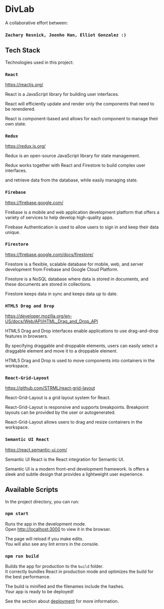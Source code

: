 # DivLab

A collaborative effort between:

### `Zachary Resnick, Joonho Han, Elliot Gonzalez :)`

## Tech Stack

Technologies used in this project:

### `React`

https://reactjs.org/

React is a JavaScript library for building user interfaces.

React will efficiently update and render only the components that need to be rerendered.

React is component-based and allows for each component to manage their own state.

### `Redux`

https://redux.js.org/

Redux is an open-source JavaScript library for state management.

Redux works together with React and Firestore to build complex user interfaces.

and retrieve data from the database, while easily managing state.

### `Firebase`

https://firebase.google.com/

Firebase is a mobile and web application development platform that offers a variety of services to help develop high-quality apps.

Firebase Authentication is used to allow users to sign in and keep their data unique.

### `Firestore`

https://firebase.google.com/docs/firestore/

Firestore is a flexible, scalable database for mobile, web, and server development from Firebase and Google Cloud Platform.

Firestore is a NoSQL database where data is stored in documents, and these documents are stored in collections.

Firestore keeps data in sync and keeps data up to date.

### `HTML5 Drag and Drop`

https://developer.mozilla.org/en-US/docs/Web/API/HTML_Drag_and_Drop_API

HTML5 Drag and Drop interfaces enable applications to use drag-and-drop features in browsers.

By specifying draggable and droppable elements, users can easily select a draggable element and move it to a droppable element.

HTML5 Drag and Drop is used to move components into containers in the workspace.

### `React-Grid-Layout`

https://github.com/STRML/react-grid-layout

React-Grid-Layout is a grid layout system for React.

React-Grid-Layout is responsive and supports breakpoints. Breakpoint layouts can be provided by the user or autogenerated.

React-Grid-Layout allows users to drag and resize containers in the workspace.

### `Semantic UI React`

https://react.semantic-ui.com/

Semantic UI React is the React integration for Semantic UI.

Semantic UI is a modern front-end development framework. Is offers a sleek and subtle design that provides a lightweight user experience.

## Available Scripts

In the project directory, you can run:

### `npm start`

Runs the app in the development mode.<br>
Open [http://localhost:3000](http://localhost:3000) to view it in the browser.

The page will reload if you make edits.<br>
You will also see any lint errors in the console.

<!-- ### `npm test`

Launches the test runner in the interactive watch mode.<br>
See the section about [running tests](https://facebook.github.io/create-react-app/docs/running-tests) for more information. -->

### `npm run build`

Builds the app for production to the `build` folder.<br>
It correctly bundles React in production mode and optimizes the build for the best performance.

The build is minified and the filenames include the hashes.<br>
Your app is ready to be deployed!

See the section about [deployment](https://facebook.github.io/create-react-app/docs/deployment) for more information.

<!-- ### `npm run eject`

**Note: this is a one-way operation. Once you `eject`, you can’t go back!**

If you aren’t satisfied with the build tool and configuration choices, you can `eject` at any time. This command will remove the single build dependency from your project.

Instead, it will copy all the configuration files and the transitive dependencies (Webpack, Babel, ESLint, etc) right into your project so you have full control over them. All of the commands except `eject` will still work, but they will point to the copied scripts so you can tweak them. At this point you’re on your own.

You don’t have to ever use `eject`. The curated feature set is suitable for small and middle deployments, and you shouldn’t feel obligated to use this feature. However we understand that this tool wouldn’t be useful if you couldn’t customize it when you are ready for it.

## Learn More

You can learn more in the [Create React App documentation](https://facebook.github.io/create-react-app/docs/getting-started).

To learn React, check out the [React documentation](https://reactjs.org/).

### Code Splitting

This section has moved here: https://facebook.github.io/create-react-app/docs/code-splitting

### Analyzing the Bundle Size

This section has moved here: https://facebook.github.io/create-react-app/docs/analyzing-the-bundle-size

### Making a Progressive Web App

This section has moved here: https://facebook.github.io/create-react-app/docs/making-a-progressive-web-app

### Advanced Configuration

This section has moved here: https://facebook.github.io/create-react-app/docs/advanced-configuration

### Deployment

This section has moved here: https://facebook.github.io/create-react-app/docs/deployment

### `npm run build` fails to minify

This section has moved here: https://facebook.github.io/create-react-app/docs/troubleshooting#npm-run-build-fails-to-minify -->
